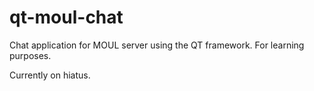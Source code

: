 qt-moul-chat
============

Chat application for MOUL server using the QT framework. For learning purposes.

Currently on hiatus.
